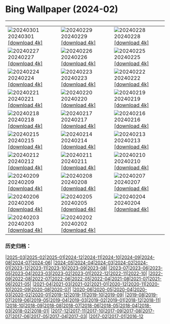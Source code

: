 # Bing Wallpaper (2024-02)
**************

<table><tr><td><img class="wallpaper" src="https://www.bing.com/th?id=OHR.HolyVaranasi_EN-IN2569299872_1920x1080.jpg" alt="20240301"> 20240301 <a href="https://www.bing.com/th?id=OHR.HolyVaranasi_EN-IN2569299872_UHD.jpg">[download 4k]</a></td><td><img class="wallpaper" src="https://www.bing.com/th?id=OHR.LeapingSquirrel_EN-IN2638979538_1920x1080.jpg" alt="20240229"> 20240229 <a href="https://www.bing.com/th?id=OHR.LeapingSquirrel_EN-IN2638979538_UHD.jpg">[download 4k]</a></td><td><img class="wallpaper" src="https://www.bing.com/th?id=OHR.BamburghCastleUK_EN-IN2760491461_1920x1080.jpg" alt="20240228"> 20240228 <a href="https://www.bing.com/th?id=OHR.BamburghCastleUK_EN-IN2760491461_UHD.jpg">[download 4k]</a></td></tr><tr><td><img class="wallpaper" src="https://www.bing.com/th?id=OHR.PolarBearCubs_EN-IN7268694911_1920x1080.jpg" alt="20240227"> 20240227 <a href="https://www.bing.com/th?id=OHR.PolarBearCubs_EN-IN7268694911_UHD.jpg">[download 4k]</a></td><td><img class="wallpaper" src="https://www.bing.com/th?id=OHR.TigerMom_EN-IN2824299934_1920x1080.jpg" alt="20240226"> 20240226 <a href="https://www.bing.com/th?id=OHR.TigerMom_EN-IN2824299934_UHD.jpg">[download 4k]</a></td><td><img class="wallpaper" src="https://www.bing.com/th?id=OHR.MtPrevostDuncan_EN-IN1992031596_1920x1080.jpg" alt="20240225"> 20240225 <a href="https://www.bing.com/th?id=OHR.MtPrevostDuncan_EN-IN1992031596_UHD.jpg">[download 4k]</a></td></tr><tr><td><img class="wallpaper" src="https://www.bing.com/th?id=OHR.AlmondBloom_EN-IN2943431834_1920x1080.jpg" alt="20240224"> 20240224 <a href="https://www.bing.com/th?id=OHR.AlmondBloom_EN-IN2943431834_UHD.jpg">[download 4k]</a></td><td><img class="wallpaper" src="https://www.bing.com/th?id=OHR.HaghartsinMonastery_EN-IN0847461521_1920x1080.jpg" alt="20240223"> 20240223 <a href="https://www.bing.com/th?id=OHR.HaghartsinMonastery_EN-IN0847461521_UHD.jpg">[download 4k]</a></td><td><img class="wallpaper" src="https://www.bing.com/th?id=OHR.BrightonBoxes_EN-IN0857435294_1920x1080.jpg" alt="20240222"> 20240222 <a href="https://www.bing.com/th?id=OHR.BrightonBoxes_EN-IN0857435294_UHD.jpg">[download 4k]</a></td></tr><tr><td><img class="wallpaper" src="https://www.bing.com/th?id=OHR.YosemiteFirefall_EN-IN2081522574_1920x1080.jpg" alt="20240221"> 20240221 <a href="https://www.bing.com/th?id=OHR.YosemiteFirefall_EN-IN2081522574_UHD.jpg">[download 4k]</a></td><td><img class="wallpaper" src="https://www.bing.com/th?id=OHR.PeakDistrictNP_EN-IN1834158436_1920x1080.jpg" alt="20240220"> 20240220 <a href="https://www.bing.com/th?id=OHR.PeakDistrictNP_EN-IN1834158436_UHD.jpg">[download 4k]</a></td><td><img class="wallpaper" src="https://www.bing.com/th?id=OHR.CarnavalTenerife_EN-IN9126594062_1920x1080.jpg" alt="20240219"> 20240219 <a href="https://www.bing.com/th?id=OHR.CarnavalTenerife_EN-IN9126594062_UHD.jpg">[download 4k]</a></td></tr><tr><td><img class="wallpaper" src="https://www.bing.com/th?id=OHR.DominicaWhales_EN-IN1231273818_1920x1080.jpg" alt="20240218"> 20240218 <a href="https://www.bing.com/th?id=OHR.DominicaWhales_EN-IN1231273818_UHD.jpg">[download 4k]</a></td><td><img class="wallpaper" src="https://www.bing.com/th?id=OHR.KailasTempleEllora_EN-IN9221534487_1920x1080.jpg" alt="20240217"> 20240217 <a href="https://www.bing.com/th?id=OHR.KailasTempleEllora_EN-IN9221534487_UHD.jpg">[download 4k]</a></td><td><img class="wallpaper" src="https://www.bing.com/th?id=OHR.BackyardBird_EN-IN0575498831_1920x1080.jpg" alt="20240216"> 20240216 <a href="https://www.bing.com/th?id=OHR.BackyardBird_EN-IN0575498831_UHD.jpg">[download 4k]</a></td></tr><tr><td><img class="wallpaper" src="https://www.bing.com/th?id=OHR.HippopotamusDay_EN-IN0488110772_1920x1080.jpg" alt="20240215"> 20240215 <a href="https://www.bing.com/th?id=OHR.HippopotamusDay_EN-IN0488110772_UHD.jpg">[download 4k]</a></td><td><img class="wallpaper" src="https://www.bing.com/th?id=OHR.VasantPanchamiIN_EN-IN0210941348_1920x1080.jpg" alt="20240214"> 20240214 <a href="https://www.bing.com/th?id=OHR.VasantPanchamiIN_EN-IN0210941348_UHD.jpg">[download 4k]</a></td><td><img class="wallpaper" src="https://www.bing.com/th?id=OHR.MarignyBeads_EN-IN9891323909_1920x1080.jpg" alt="20240213"> 20240213 <a href="https://www.bing.com/th?id=OHR.MarignyBeads_EN-IN9891323909_UHD.jpg">[download 4k]</a></td></tr><tr><td><img class="wallpaper" src="https://www.bing.com/th?id=OHR.GiantTortoise_EN-IN9689128271_1920x1080.jpg" alt="20240212"> 20240212 <a href="https://www.bing.com/th?id=OHR.GiantTortoise_EN-IN9689128271_UHD.jpg">[download 4k]</a></td><td><img class="wallpaper" src="https://www.bing.com/th?id=OHR.FolegandrosGreece_EN-IN9382800968_1920x1080.jpg" alt="20240211"> 20240211 <a href="https://www.bing.com/th?id=OHR.FolegandrosGreece_EN-IN9382800968_UHD.jpg">[download 4k]</a></td><td><img class="wallpaper" src="https://www.bing.com/th?id=OHR.ChinaDragon_EN-IN9122034629_1920x1080.jpg" alt="20240210"> 20240210 <a href="https://www.bing.com/th?id=OHR.ChinaDragon_EN-IN9122034629_UHD.jpg">[download 4k]</a></td></tr><tr><td><img class="wallpaper" src="https://www.bing.com/th?id=OHR.PegadungRocks_EN-IN8508139337_1920x1080.jpg" alt="20240209"> 20240209 <a href="https://www.bing.com/th?id=OHR.PegadungRocks_EN-IN8508139337_UHD.jpg">[download 4k]</a></td><td><img class="wallpaper" src="https://www.bing.com/th?id=OHR.MtHoodOregon_EN-IN0378754040_1920x1080.jpg" alt="20240208"> 20240208 <a href="https://www.bing.com/th?id=OHR.MtHoodOregon_EN-IN0378754040_UHD.jpg">[download 4k]</a></td><td><img class="wallpaper" src="https://www.bing.com/th?id=OHR.StJamesPool_EN-IN9666211879_1920x1080.jpg" alt="20240207"> 20240207 <a href="https://www.bing.com/th?id=OHR.StJamesPool_EN-IN9666211879_UHD.jpg">[download 4k]</a></td></tr><tr><td><img class="wallpaper" src="https://www.bing.com/th?id=OHR.LakeTahoeRock_EN-IN9092668370_1920x1080.jpg" alt="20240206"> 20240206 <a href="https://www.bing.com/th?id=OHR.LakeTahoeRock_EN-IN9092668370_UHD.jpg">[download 4k]</a></td><td><img class="wallpaper" src="https://www.bing.com/th?id=OHR.WesternMonarchs_EN-IN8519228057_1920x1080.jpg" alt="20240205"> 20240205 <a href="https://www.bing.com/th?id=OHR.WesternMonarchs_EN-IN8519228057_UHD.jpg">[download 4k]</a></td><td><img class="wallpaper" src="https://www.bing.com/th?id=OHR.DevetashkaCave_EN-IN5940085595_1920x1080.jpg" alt="20240204"> 20240204 <a href="https://www.bing.com/th?id=OHR.DevetashkaCave_EN-IN5940085595_UHD.jpg">[download 4k]</a></td></tr><tr><td><img class="wallpaper" src="https://www.bing.com/th?id=OHR.VeniceCarnival_EN-IN3995000071_1920x1080.jpg" alt="20240203"> 20240203 <a href="https://www.bing.com/th?id=OHR.VeniceCarnival_EN-IN3995000071_UHD.jpg">[download 4k]</a></td><td><img class="wallpaper" src="https://www.bing.com/th?id=OHR.AlpineMarmot_EN-IN2558708163_1920x1080.jpg" alt="20240202"> 20240202 <a href="https://www.bing.com/th?id=OHR.AlpineMarmot_EN-IN2558708163_UHD.jpg">[download 4k]</a></td><td></td></tr></table>

### 历史归档：

|[2025-03](/../2025-03/2025-03.md)|[2025-02](/../2025-02/2025-02.md)|[2025-01](/../2025-01/2025-01.md)|[2024-12](/../2024-12/2024-12.md)|[2024-11](/../2024-11/2024-11.md)|[2024-10](/../2024-10/2024-10.md)|[2024-09](/../2024-09/2024-09.md)|[2024-08](/../2024-08/2024-08.md)|[2024-07](/../2024-07/2024-07.md)|[2024-06](/../2024-06/2024-06.md)|
|[2024-05](/../2024-05/2024-05.md)|[2024-04](/../2024-04/2024-04.md)|[2024-03](/../2024-03/2024-03.md)|[2024-02](/2024-02.md)|[2024-01](/../2024-01/2024-01.md)|[2023-12](/../2023-12/2023-12.md)|[2023-11](/../2023-11/2023-11.md)|[2023-10](/../2023-10/2023-10.md)|[2023-09](/../2023-09/2023-09.md)|[2023-08](/../2023-08/2023-08.md)|
|[2023-07](/../2023-07/2023-07.md)|[2023-06](/../2023-06/2023-06.md)|[2023-05](/../2023-05/2023-05.md)|[2023-04](/../2023-04/2023-04.md)|[2023-03](/../2023-03/2023-03.md)|[2023-02](/../2023-02/2023-02.md)|[2023-01](/../2023-01/2023-01.md)|[2022-12](/../2022-12/2022-12.md)|[2022-11](/../2022-11/2022-11.md)|[2022-10](/../2022-10/2022-10.md)|
|[2022-09](/../2022-09/2022-09.md)|[2022-08](/../2022-08/2022-08.md)|[2022-07](/../2022-07/2022-07.md)|[2022-06](/../2022-06/2022-06.md)|[2022-05](/../2022-05/2022-05.md)|[2022-04](/../2022-04/2022-04.md)|[2021-08](/../2021-08/2021-08.md)|[2021-07](/../2021-07/2021-07.md)|[2021-06](/../2021-06/2021-06.md)|[2021-05](/../2021-05/2021-05.md)|
|[2021-04](/../2021-04/2021-04.md)|[2021-03](/../2021-03/2021-03.md)|[2021-02](/../2021-02/2021-02.md)|[2021-01](/../2021-01/2021-01.md)|[2020-12](/../2020-12/2020-12.md)|[2020-11](/../2020-11/2020-11.md)|[2020-10](/../2020-10/2020-10.md)|[2020-09](/../2020-09/2020-09.md)|[2020-08](/../2020-08/2020-08.md)|[2020-07](/../2020-07/2020-07.md)|
|[2020-06](/../2020-06/2020-06.md)|[2020-05](/../2020-05/2020-05.md)|[2020-04](/../2020-04/2020-04.md)|[2020-03](/../2020-03/2020-03.md)|[2020-02](/../2020-02/2020-02.md)|[2020-01](/../2020-01/2020-01.md)|[2019-12](/../2019-12/2019-12.md)|[2019-11](/../2019-11/2019-11.md)|[2019-10](/../2019-10/2019-10.md)|[2019-09](/../2019-09/2019-09.md)|
|[2019-08](/../2019-08/2019-08.md)|[2019-07](/../2019-07/2019-07.md)|[2019-06](/../2019-06/2019-06.md)|[2019-05](/../2019-05/2019-05.md)|[2019-04](/../2019-04/2019-04.md)|[2019-03](/../2019-03/2019-03.md)|[2019-02](/../2019-02/2019-02.md)|[2019-01](/../2019-01/2019-01.md)|[2018-12](/../2018-12/2018-12.md)|[2018-11](/../2018-11/2018-11.md)|
|[2018-10](/../2018-10/2018-10.md)|[2018-09](/../2018-09/2018-09.md)|[2018-08](/../2018-08/2018-08.md)|[2018-07](/../2018-07/2018-07.md)|[2018-06](/../2018-06/2018-06.md)|[2018-05](/../2018-05/2018-05.md)|[2018-04](/../2018-04/2018-04.md)|[2018-03](/../2018-03/2018-03.md)|[2018-02](/../2018-02/2018-02.md)|[2018-01](/../2018-01/2018-01.md)|
|[2017-12](/../2017-12/2017-12.md)|[2017-11](/../2017-11/2017-11.md)|[2017-10](/../2017-10/2017-10.md)|[2017-09](/../2017-09/2017-09.md)|[2017-08](/../2017-08/2017-08.md)|[2017-07](/../2017-07/2017-07.md)|[2017-06](/../2017-06/2017-06.md)|[2017-05](/../2017-05/2017-05.md)|[2017-04](/../2017-04/2017-04.md)|[2017-03](/../2017-03/2017-03.md)|
|[2017-02](/../2017-02/2017-02.md)|[2017-01](/../2017-01/2017-01.md)|[2016-12](/../2016-12/2016-12.md)